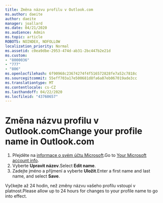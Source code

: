 ```yaml
---
title: Změna názvu profilu v Outlook.com
ms.author: daeite
author: daeite
manager: joallard
ms.date: 04/21/2020
ms.audience: Admin
ms.topic: article
ROBOTS: NOINDEX, NOFOLLOW
localization_priority: Normal
ms.assetid: c0ea9dbe-2953-474d-ab31-2bc447b2e21d
ms.custom:
- "8000036"
- "777"
- "806"
ms.openlocfilehash: 6f90968c23674274f4f516572828fe7a52c7818c
ms.sourcegitcommit: 55eff703a17e500681d8fa6a87eb067019ade3cc
ms.translationtype: MT
ms.contentlocale: cs-CZ
ms.lasthandoff: 04/22/2020
ms.locfileid: "43760657"
---
```

# <a name="change-your-profile-name-in-outlookcom"></a><span data-ttu-id="0a064-102">Změna názvu profilu v Outlook.com</span><span class="sxs-lookup"><span data-stu-id="0a064-102">Change your profile name in Outlook.com</span></span>

1. <span data-ttu-id="0a064-103">Přejděte na [informace o svém účtu Microsoft](https://go.microsoft.com/fwlink/p/?linkid=860841).</span><span class="sxs-lookup"><span data-stu-id="0a064-103">Go to [Your Microsoft account info](https://go.microsoft.com/fwlink/p/?linkid=860841).</span></span>
2. <span data-ttu-id="0a064-104">Vyberte **Upravit název**.</span><span class="sxs-lookup"><span data-stu-id="0a064-104">Select **Edit name**.</span></span>
3. <span data-ttu-id="0a064-105">Zadejte jméno a příjmení a vyberte **Uložit**.</span><span class="sxs-lookup"><span data-stu-id="0a064-105">Enter a first name and last name, and select **Save**.</span></span>

<span data-ttu-id="0a064-106">Vyčkejte až 24 hodin, než změny názvu vašeho profilu vstoupí v platnost.</span><span class="sxs-lookup"><span data-stu-id="0a064-106">Please allow up to 24 hours for changes to your profile name to go into effect.</span></span>